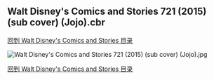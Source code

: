 ## Walt Disney's Comics and Stories 721 (2015) (sub cover) (Jojo).cbr


[回到 Walt Disney's Comics and Stories 目录](https://github.com/alicewish/markdown/blob/master/series/Walt-Disneys-Comics-Stories.md)


![Walt Disney's Comics and Stories 721 (2015) (sub cover) (Jojo).jpg](https://wx1.sinaimg.cn/large/6a9fdecaly1fsuwz0yedlj210s1kskc6.jpg)

[回到 Walt Disney's Comics and Stories 目录](https://github.com/alicewish/markdown/blob/master/series/Walt-Disneys-Comics-Stories.md)

